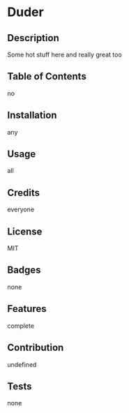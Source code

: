 # Duder

  ## Description
  Some hot stuff here and really great too

  ## Table of Contents
  no

  ## Installation
  any

  ## Usage
  all

  ## Credits
  everyone

  ## License 
  MIT

  ## Badges 
  none

  ## Features
  complete

  ## Contribution
  undefined

  ## Tests
  none
